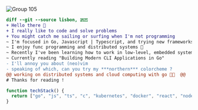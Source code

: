 ![Group 105](https://github.com/fcancelinha/fcancelinha/assets/48698009/fc3ffa08-159e-4df4-bf3f-6b0c871c518f)

```diff 
diff --git --source lisbon, 🇵🇹 
+ Hello there 👋
+ I really like to code and solve problems 
+ You might catch me sailing or surfing when I'm not programming
~ I'm focused in Go, Javascript | Typescript, and trying new frameworks 🌴
~ I enjoy func programming and distributed systems 🌊
~ Recently I've been learning how to work in low-level, embedded systems 
~ Currently reading "Building Modern CLI Applications in Go"
- I'll annoy you about (neo)vim
- speaking of which, can you try my ***northern*** colorcheme ?
@@ working on distributed systems and cloud computing with go 👨‍💻  @@
# Thanks for reading !
```

```js
function techStack() {
  return ["go", "js", "ts", "c", "kubernetes", "docker", "react", "nodejs", "bun"];
}
```
